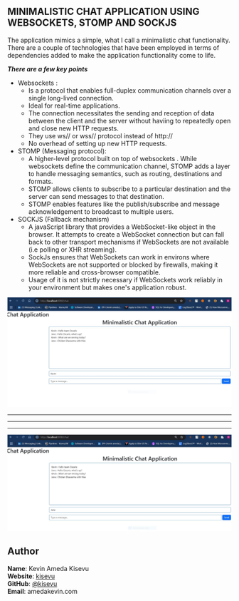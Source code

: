 ## MINIMALISTIC CHAT APPLICATION USING WEBSOCKETS, STOMP AND SOCKJS ##

The application mimics a simple, what I call a minimalistic chat functionality.
There are a couple of technologies that have been employed in terms of 
dependencies added to make the application functionality come to life.


 ***There are a few key points***
 * Websockets :
   - Is a protocol that enables full-duplex communication channels over a single long-lived connection.
   - Ideal for real-time applications.
   - The connection necessitates the sending and reception of data between the client and the server without haviing to repeatedly open and close new HTTP requests.
   - They use ws// or wss// protocol instead of http://
   - No overhead of setting up new HTTP requests.
 * STOMP (Messaging protocol):
    - A higher-level protocol built on top of websockets . While websockets define the communication channel, STOMP adds a layer to handle messaging semantics, such as routing, destinations and formats.
    - STOMP allows clients to subscribe to a particular destination and the server can send messages to that destination.
    - STOMP enables features like the publish/subscribe  and message acknowledgement to broadcast to multiple users.
 * SOCKJS (Fallback mechanism)
    - A javaScript library that provides a WebSocket-like object in the browser. It attempts to create 
   a WebSocket connection but can fall back to other transport mechanisms 
   if WebSockets are not available (i.e polling or XHR streaming).
    - SockJs ensures that WebSockets can work in environs where WebSockets 
   are not supported or blocked by firewalls, making it more reliable and cross-browser compatible.
    - Usage of it is not strictly necessary if WebSockets work reliably in your environment but makes one's application robust.

![Sender](images/sender.JPG)


***************************************
***************************************
***************************************

![Recepient](images/recipient.JPG)



## Author
**Name**: Kevin Ameda Kisevu  
**Website**: [kisevu](https://kisevu-portfolio.netlify.app/)  
**GitHub**: [@kisevu](https://github.com/kisevu)  
**Email**: amedakevin.com